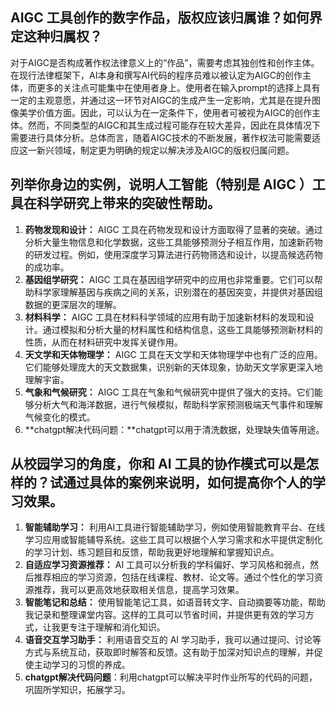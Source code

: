 ## AIGC 工具创作的数字作品，版权应该归属谁？如何界定这种归属权？

​		对于AIGC是否构成著作权法律意义上的“作品”，需要考虑其独创性和创作主体。在现行法律框架下，AI本身和撰写AI代码的程序员难以被认定为AIGC的创作主体，而更多的关注点可能集中在使用者身上。使用者在输入prompt的选择上具有一定的主观意愿，并通过这一环节对AIGC的生成产生一定影响，尤其是在提升图像美学价值方面。因此，可以认为在一定条件下，使用者可被视为AIGC的创作主体。
​		然而，不同类型的AIGC和其生成过程可能存在较大差异，因此在具体情况下需要进行具体分析。总体而言，随着AIGC技术的不断发展，著作权法可能需要适应这一新兴领域，制定更为明确的规定以解决涉及AIGC的版权归属问题。



## 列举你身边的实例，说明人工智能（特别是 AIGC ）工具在科学研究上带来的突破性帮助。

1. **药物发现和设计：** AIGC 工具在药物发现和设计方面取得了显著的突破。通过分析大量生物信息和化学数据，这些工具能够预测分子相互作用，加速新药物的研发过程。例如，使用深度学习算法进行药物筛选和设计，以提高候选药物的成功率。
2. **基因组学研究：** AIGC 工具在基因组学研究中的应用也非常重要。它们可以帮助科学家理解基因与疾病之间的关系，识别潜在的基因突变，并提供对基因组数据的更深层次的理解。
3. **材料科学：** AIGC 工具在材料科学领域的应用有助于加速新材料的发现和设计。通过模拟和分析大量的材料属性和结构信息，这些工具能够预测新材料的性质，从而在材料研究中发挥关键作用。
4. **天文学和天体物理学：** AIGC 工具在天文学和天体物理学中也有广泛的应用。它们能够处理庞大的天文数据集，识别新的天体现象，协助天文学家更深入地理解宇宙。
5. **气象和气候研究：** AIGC 工具在气象和气候研究中提供了强大的支持。它们能够分析大气和海洋数据，进行气候模拟，帮助科学家预测极端天气事件和理解气候变化的模式。
6. **chatgpt解决代码问题：**chatgpt可以用于清洗数据，处理缺失值等用途。



## 从校园学习的角度，你和 AI 工具的协作模式可以是怎样的？试通过具体的案例来说明，如何提高你个人的学习效果。

1. **智能辅助学习：** 利用AI工具进行智能辅助学习，例如使用智能教育平台、在线学习应用或智能辅导系统。这些工具可以根据个人学习需求和水平提供定制化的学习计划、练习题目和反馈，帮助我更好地理解和掌握知识点。
2. **自适应学习资源推荐：** AI 工具可以分析我的学科偏好、学习风格和弱点，然后推荐相应的学习资源，包括在线课程、教材、论文等。通过个性化的学习资源推荐，我可以更高效地获取相关信息，提高学习效果。
3. **智能笔记和总结：** 使用智能笔记工具，如语音转文字、自动摘要等功能，帮助我记录和整理课堂内容。这样的工具可以节省时间，并提供更有效的学习方式，让我更专注于理解和消化知识。
4. **语音交互学习助手：** 利用语音交互的 AI 学习助手，我可以通过提问、讨论等方式与系统互动，获取即时解答和反馈。这有助于加深对知识点的理解，并促使主动学习的习惯的养成。
5. **chatgpt解决代码问题**：利用chatgpt可以解决平时作业所写的代码的问题，巩固所学知识，拓展学习。